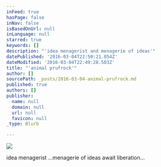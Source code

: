 ```yaml
---
inFeed: true
hasPage: false
inNav: false
isBasedOnUrl: null
inLanguage: null
starred: true
keywords: []
description: "'idea menagerist and menagerie of ideas'"
datePublished: '2016-03-04T22:50:21.054Z'
dateModified: '2016-03-04T22:49:28.503Z'
title: "'animal prufrock'"
author: []
sourcePath: _posts/2016-03-04-animal-prufrock.md
published: true
authors: []
publisher:
  name: null
  domain: null
  url: null
  favicon: null
_type: Blurb

---
```

![](https://the-grid-user-content.s3-us-west-2.amazonaws.com/5bc267c3-d41a-490c-9b7a-761e46eb61d8.jpg)

idea menagerist                       ...menagerie of ideas await liberation...